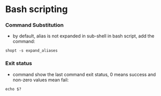 
# Bash scripting

### Command Substitution
 - by default, alias is not expanded in sub-shell in bash script, add the command:
 ```
 shopt -s expand_aliases
 ```
 
### Exit status
 - command show the last command exit status, 0 means success and non-zero values mean fail:
  ```
  echo $? 
  ```
